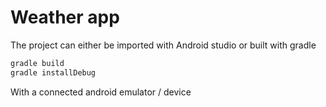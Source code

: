 # Weather app
The project can either be imported with Android studio or built with gradle
```sh
gradle build
gradle installDebug
```
With a connected android emulator / device